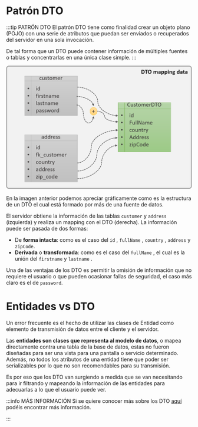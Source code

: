 # Patrón DTO

:::tip PATRÓN DTO
El patrón DTO tiene como finalidad crear un objeto plano (POJO) con una serie de atributos que puedan ser enviados o recuperados del servidor en una sola invocación.

De tal forma que un DTO puede contener información de múltiples fuentes o tablas y concentrarlas en una única clase simple.
:::

![alt text](image.png)

En la imagen anterior podemos apreciar gráficamente como es la estructura de un DTO el cual está formado por más de una fuente de datos.

El servidor obtiene la información de las tablas ``customer`` y ``address`` (izquierda) y realiza un mapping con el DTO (derecha). La información puede ser pasada de dos formas:

* De **forma intacta**: como es el caso del ``id`` , ``fullName`` , ``country`` , ``address`` y ``zipCode``.
* **Derivada** o **transformada**: como es el caso del ``fullName`` , el cual es la unión del ``firstname`` y ``lastname`` .
  
Una de las ventajas de los DTO es permitir la omisión de información que no requiere el usuario o que pueden ocasionar fallas de seguridad, el caso más claro es el de ``password``.

# Entidades vs DTO

Un error frecuente es el hecho de utilizar las clases de Entidad como elemento de transmisión de datos entre el cliente y el servidor.

Las **entidades son clases que representa al modelo de datos**, o mapea directamente contra una tabla de la base de datos, estas no fueron diseñadas para ser una vista para una pantalla o servicio determinado. Además, no todos los atributos de una entidad tiene que poder ser serializables por lo que no son recomendables para su transmisión.

Es por eso que los DTO van surgiendo a medida que se van necesitando para ir filtrando y mapeando la información de las entidades para adecuarlas a lo que el usuario puede ver.

:::info MÁS INFORMACIÓN
Si se quiere conocer más sobre los DTO [aquí](https://www.oscarblancarteblog.com/2018/11/30/data-transfer-object-dto-patron-diseno/) podéis encontrar más información.

:::